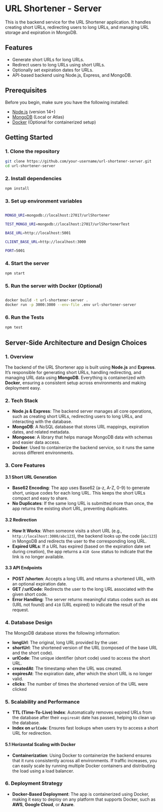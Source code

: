 # URL Shortener - Server

This is the backend service for the URL Shortener application. It handles creating short URLs, redirecting users to long URLs, and managing URL storage and expiration in MongoDB.

## Features

- Generate short URLs for long URLs.
- Redirect users to long URLs using short URLs.
- Optionally set expiration dates for URLs.
- API-based backend using Node.js, Express, and MongoDB.

## Prerequisites

Before you begin, make sure you have the following installed:

- [Node.js](https://nodejs.org/en/) (version 14+)
- [MongoDB](https://www.mongodb.com/) (Local or Atlas)
- [Docker](https://www.docker.com/) (Optional for containerized setup)

## Getting Started

### 1. Clone the repository

```bash
git clone https://github.com/your-username/url-shortener-server.git
cd url-shortener-server
```

### 2. Install dependencies

```bash
npm install
```

### 3. Set up environment variables

```bash

MONGO_URI=mongodb://localhost:27017/urlShortener

TEST_MONGO_URI=mongodb://localhost:27017/urlShortenerTest

BASE_URL=http://localhost:5001

CLIENT_BASE_URL=http://localhost:3000

PORT=5001
```

### 4. Start the server

```bash
npm start
```

### 5. Run the server with Docker (Optional)

```bash

docker build -t url-shortener-server .
docker run -p 3000:3000 --env-file .env url-shortener-server
```

### 6. Run the Tests

```bash
npm test
```

## **Server-Side Architecture and Design Choices**

### 1. **Overview**

The backend of the URL Shortener app is built using **Node.js** and **Express**. It’s responsible for generating short URLs, handling redirecting, and managing URL data using **MongoDB**. Everything is containerized with **Docker**, ensuring a consistent setup across environments and making deployment easy.

### 2. **Tech Stack**

- **Node.js & Express**: The backend server manages all core operations, such as creating short URLs, redirecting users to long URLs, and interacting with the database.
- **MongoDB**: A NoSQL database that stores URL mappings, expiration dates, and related metadata.
- **Mongoose**: A library that helps manage MongoDB data with schemas and easier data access.
- **Docker**: Used to containerize the backend service, so it runs the same across different environments.

### 3. **Core Features**

#### 3.1 **Short URL Generation**

- **Base62 Encoding**: The app uses Base62 (a-z, A-Z, 0-9) to generate short, unique codes for each long URL. This keeps the short URLs compact and easy to share.
- **No Duplicates**: If the same long URL is submitted more than once, the app returns the existing short URL, preventing duplicates.

#### 3.2 **Redirection**

- **How It Works**: When someone visits a short URL (e.g., `http://localhost:3000/abc123`), the backend looks up the code (`abc123`) in MongoDB and redirects the user to the corresponding long URL.
- **Expired URLs**: If a URL has expired (based on the expiration date set during creation), the app returns a `410 Gone` status to indicate that the link is no longer available.

#### 3.3 **API Endpoints**

- **POST /shorten**: Accepts a long URL and returns a shortened URL, with an optional expiration date.
- **GET /:urlCode**: Redirects the user to the long URL associated with the given short code.
- **Error Handling**: The server returns meaningful status codes such as `404` (URL not found) and `410` (URL expired) to indicate the result of the request.

### 4. **Database Design**

The MongoDB database stores the following information:

- **longUrl**: The original, long URL provided by the user.
- **shortUrl**: The shortened version of the URL (composed of the base URL and the short code).
- **urlCode**: The unique identifier (short code) used to access the short URL.
- **createdAt**: The timestamp when the URL was created.
- **expiresAt**: The expiration date, after which the short URL is no longer valid.
- **clicks**: The number of times the shortened version of the URL were clicked

### 5. **Scalability and Performance**

- **TTL (Time-To-Live) Index**: Automatically removes expired URLs from the database after their `expiresAt` date has passed, helping to clean up the database.
- **Index on `urlCode`**: Ensures fast lookups when users try to access a short URL for redirection.

#### 5.1 **Horizontal Scaling with Docker**

- **Containerization**: Using Docker to containerize the backend ensures that it runs consistently across all environments. If traffic increases, you can easily scale by running multiple Docker containers and distributing the load using a load balancer.

### 6. **Deployment Strategy**

- **Docker-Based Deployment**: The app is containerized using Docker, making it easy to deploy on any platform that supports Docker, such as **AWS**, **Google Cloud**, or **Azure**.
